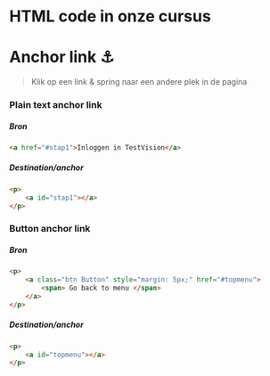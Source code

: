 # HTML code in onze cursus


# Anchor link :anchor:
> Klik op een link & spring naar een andere plek in de pagina

### Plain text anchor link

##### Bron
```html
<a href="#stap1">Inloggen in TestVision</a>
```
##### Destination/anchor
```html
<p>
    <a id="stap1"></a>
</p>
```
### Button anchor link

##### Bron
```html
<p>
    <a class="btn Button" style="margin: 5px;" href="#topmenu">
        <span> Go back to menu </span>
    </a>
</p>
```
##### Destination/anchor
```html
<p>
    <a id="topmenu"></a>
</p>
